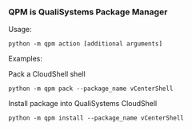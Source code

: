 ### QPM is QualiSystems Package Manager

Usage: 
```
python -m qpm action [additional arguments]
```

Examples: 

Pack a CloudShell shell 
```
python -m qpm pack --package_name vCenterShell
```


Install package into QualiSystems CloudShell 
```
python -m qpm install --package_name vCenterShell
```

